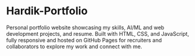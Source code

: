 # Hardik-Portfolio
Personal portfolio website showcasing my skills, AI/ML and web development projects, and resume. Built with HTML, CSS, and JavaScript, fully responsive and hosted on GitHub Pages for recruiters and collaborators to explore my work and connect with me.
